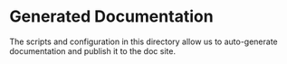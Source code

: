 # Generated Documentation

The scripts and configuration in this directory allow us to auto-generate documentation and publish it to the doc site.

